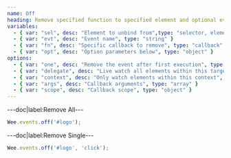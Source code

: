 ```yaml
---
name: Off
heading: Remove specified function to specified element and optional event|function
variables:
  - { var: "sel", desc: "Element to unbind from",type: "selector, element", req: true }
  - { var: "evt", desc: "Event name", type: "string" }
  - { var: "fn", desc: "Specific callback to remove", type: "callback" }
  - { var: "opt", desc: "Option parameters below", type: "object" }
options:
  - { var: "one", desc: "Remove the event after first execution", type: "boolean", default: "false" }
  - { var: "delegate", desc: "Live watch all elements within this target", type: "selector, element" }
  - { var: "context", desc: "Only watch elements within this context", type: "selector, element" }
  - { var: "args", desc: "Callback arguments", type: "array" }
  - { var: "scope", desc: "Callback scope", type: "object" }
---
```


---doc|label:Remove All---

```javascript
Wee.events.off('#logo');
```

---doc|label:Remove Single---

```javascript
Wee.events.off('#logo', 'click');
```